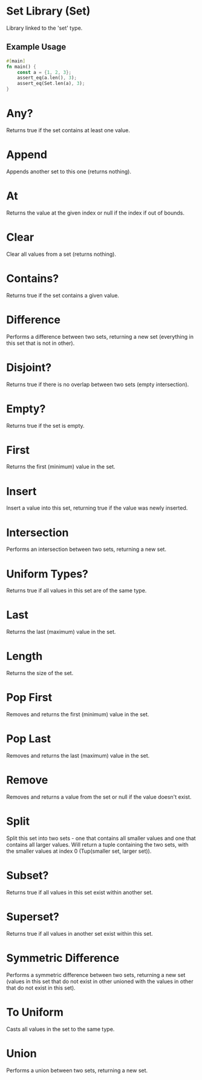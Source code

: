 # Set Library (Set)
Library linked to the 'set' type.

## Example Usage
```rust
#[main]
fn main() {
    const a = {1, 2, 3};
    assert_eq(a.len(), 3);
    assert_eq(Set.len(a), 3);
}
```

# Any?
Returns true if the set contains at least one value.

# Append
Appends another set to this one (returns nothing).

# At
Returns the value at the given index or null if the index if out of bounds.

# Clear
Clear all values from a set (returns nothing).

# Contains?
Returns true if the set contains a given value.

# Difference
Performs a difference between two sets, returning a new set (everything in this set that is not in other).

# Disjoint?
Returns true if there is no overlap between two sets (empty intersection).

# Empty?
Returns true if the set is empty.

# First
Returns the first (minimum) value in the set.

# Insert
Insert a value into this set, returning true if the value was newly inserted.

# Intersection
Performs an intersection between two sets, returning a new set.

# Uniform Types?
Returns true if all values in this set are of the same type.

# Last
Returns the last (maximum) value in the set.

# Length
Returns the size of the set.

# Pop First
Removes and returns the first (minimum) value in the set.

# Pop Last
Removes and returns the last (maximum) value in the set.

# Remove
Removes and returns a value from the set or null if the value doesn't exist.

# Split
Split this set into two sets - one that contains all smaller values and one that contains all larger values. Will return a tuple containing the two sets, with the smaller values at index 0 (Tup(smaller set, larger set)).

# Subset?
Returns true if all values in this set exist within another set.

# Superset?
Returns true if all values in another set exist within this set.

# Symmetric Difference
Performs a symmetric difference between two sets, returning a new set (values in this set that do not exist in other unioned with the values in other that do not exist in this set).

# To Uniform
Casts all values in the set to the same type.

# Union
Performs a union between two sets, returning a new set.

